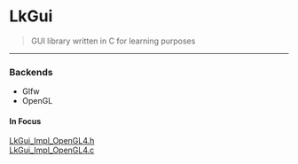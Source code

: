 # LkGui
> GUI library written in C for learning purposes

---

### Backends
- Glfw
- OpenGL



#### In Focus
[LkGui_Impl_OpenGL4.h](LkGui/src/LkGui/Backends/LkGui_Impl_OpenGL4.h)<br>
[LkGui_Impl_OpenGL4.c](LkGui/src/LkGui/Backends/LkGui_Impl_OpenGL4.c)<br>
